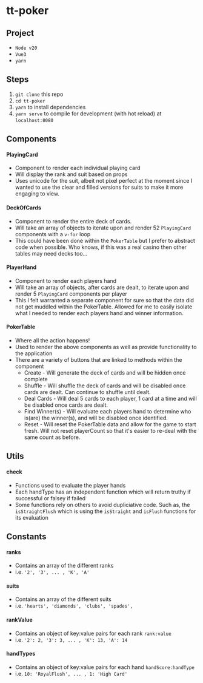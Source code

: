 # tt-poker

## Project
- `Node v20`
- `Vue3`
- `yarn`

## Steps
1. `git clone` this repo
2. `cd tt-poker`
3. `yarn` to install dependencies
4. `yarn serve` to compile for development (with hot reload) at `localhost:8080`


## Components
#### PlayingCard
- Component to render each individual playing card
- Will display the rank and suit based on props
- Uses unicode for the suit, albeit not pixel perfect at the moment since I wanted to use the clear and filled versions for suits to make it more engaging to view.

#### DeckOfCards
- Component to render the entire deck of cards.
- Will take an array of objects to iterate upon and render 52 `PlayingCard` components with a `v-for` loop
- This could have been done within the `PokerTable` but I prefer to abstract code when possible. Who knows, if this was a real casino then other tables may need decks too...

#### PlayerHand
- Component to render each players hand
- Will take an array of objects, after cards are dealt, to iterate upon and render 5 `PlayingCard` components per player
- This I felt warranted a separate component for sure so that the data did not get muddled within the PokerTable. Allowed for me to easily isolate what I needed to render each players hand and winner information.

#### PokerTable
- Where all the action happens!
- Used to render the above components as well as provide functionality to the application
- There are a variety of buttons that are linked to methods within the component
    - Create - Will generate the deck of cards and will be hidden once complete
    - Shuffle - Will shuffle the deck of cards and will be disabled once cards are dealt. Can continue to shuffle until dealt.
    - Deal Cards - Will deal 5 cards to each player, 1 card at a time and will be disabled once cards are dealt.
    - Find Winner(s) - Will evaluate each players hand to determine who is(are) the winner(s), and will be disabled once identified.
    - Reset - Will reset the PokerTable data and allow for the game to start fresh. Will not reset playerCount so that it's easier to re-deal with the same count as before.

## Utils
#### check
- Functions used to evaluate the player hands
- Each handType has an independent function which will return truthy if successful or falsey if failed
- Some functions rely on others to avoid dupliciative code. Such as, the `isStraightFlush` which is using the `isStraight` and `isFlush` functions for its evaluation

## Constants
#### ranks
- Contains an array of the different ranks
- i.e. `'2', '3', ... , 'K', 'A'`

#### suits
- Contains an array of the different suits
- i.e. `'hearts', 'diamonds', 'clubs', 'spades',`

#### rankValue
- Contains an object of key:value pairs for each rank `rank:value`
- i.e. `'2': 2, '3': 3, ... , 'K': 13, 'A': 14`

#### handTypes
- Contains an object of key:value pairs for each hand `handScore:handType`
- i.e. `10: 'RoyalFlush', ... , 1: 'High Card'`
